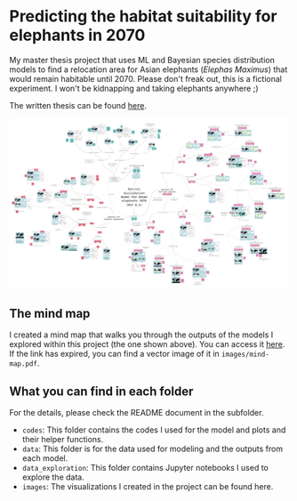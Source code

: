 # Predicting the habitat suitability for elephants in 2070

My master thesis project that uses ML and Bayesian species distribution models to find a relocation area for Asian elephants (*Elephas Maximus*) that would remain habitable until 2070. Please don't freak out, this is a fictional experiment. I won't be kidnapping and taking elephants anywhere ;)

The written thesis can be found [here](https://github.com/RyokoNod/sdm-asian-elephants/tree/main/thesis/sci_2022_noda_ryoko.pdf).


<img src="https://github.com/RyokoNod/sdm-asian-elephants/blob/main/images/mind-map-small.jpg" width=600>

## The mind map

I created a mind map that walks you through the outputs of the models I explored within this project (the one shown above). You can access it [here](https://miro.com/app/board/uXjVOX_Zhf8=/?share_link_id=937959545296). If the link has expired, you can find a vector image of it in ```images/mind-map.pdf```.

## What you can find in each folder

For the details, please check the README document in the subfolder.

* ```codes```: This folder contains the codes I used for the model and plots and their helper functions.
* ```data```: This folder is for the data used for modeling and the outputs from each model.
* ```data_exploration```: This folder contains Jupyter notebooks I used to explore the data.
* ```images```: The visualizations I created in the project can be found here.


